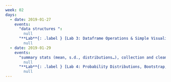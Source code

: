 ```yaml
---
week: 02
days:
  - date: 2019-01-27
    events:
      "data structures ":
        null
      "**Lab**{: .label } [Lab 3: Dataframe Operations & Simple Visualizations](#)":
        null
  - date: 2019-01-29
    events:
      "summary stats (mean, s.d., distributions…), collection and cleaning of traditional survey data":
        null
      "**Lab**{: .label } [Lab 4: Probability Distributions, Bootstrap, and Confidence Intervals](#)":
        null
---
```

